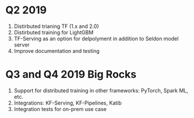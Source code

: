 # Q2 2019
1. Distirbuted trianing TF (1.x and 2.0)
1. Distirbuted training for LightGBM
1. TF-Serving as an option for delpolyment in addition to Seldon model server
1. Improve documentation and testing

# Q3 and Q4 2019 Big Rocks
1. Support for distributed training in other frameworks: PyTorch, Spark ML, etc.
1. Integrations: KF-Serving, KF-Pipelines, Katib
1. Integration tests for on-prem use case
